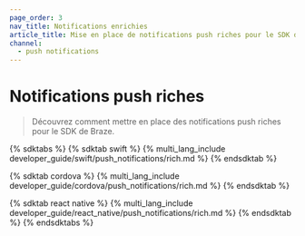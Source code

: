 ```yaml
---
page_order: 3
nav_title: Notifications enrichies
article_title: Mise en place de notifications push riches pour le SDK de Braze
channel:
  - push notifications
---
```


# Notifications push riches

> Découvrez comment mettre en place des notifications push riches pour le SDK de Braze.

{% sdktabs %}
{% sdktab swift %}
{% multi_lang_include developer_guide/swift/push_notifications/rich.md %}
{% endsdktab %}

{% sdktab cordova %}
{% multi_lang_include developer_guide/cordova/push_notifications/rich.md %}
{% endsdktab %}

{% sdktab react native %}
{% multi_lang_include developer_guide/react_native/push_notifications/rich.md %} 
{% endsdktab %}
{% endsdktabs %}
